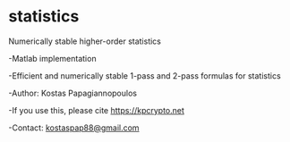 # statistics
Numerically stable higher-order statistics

-Matlab implementation

-Efficient and numerically stable 1-pass and 2-pass formulas for statistics

-Author: Kostas Papagiannopoulos

-If you use this, please cite https://kpcrypto.net

-Contact: kostaspap88@gmail.com

